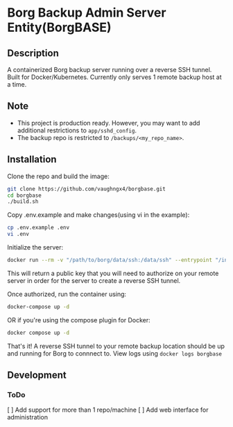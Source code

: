 # Borg Backup Admin Server Entity(BorgBASE)
## Description
A containerized Borg backup server running over a reverse SSH tunnel. Built for Docker/Kubernetes.
Currently only serves 1 remote backup host at a time.

## Note
- This project is production ready. However, you may want to add additional restrictions to `app/sshd_config`.
- The backup repo is restricted to `/backups/<my_repo_name>`.

## Installation
Clone the repo and build the image:
```bash
git clone https://github.com/vaughngx4/borgbase.git
cd borgbase
./build.sh
```

Copy .env.example and make changes(using vi in the example):
```bash
cp .env.example .env
vi .env
```

Initialize the server:
```bash
docker run --rm -v "/path/to/borg/data/ssh:/data/ssh" --entrypoint "/init.sh" sintelli/borgbase:latest
```
This will return a public key that you will need to authorize on your remote server in order for the server to create a reverse SSH tunnel.

Once authorized, run the container using:
```bash
docker-compose up -d
```
OR if you're using the compose plugin for Docker:
```bash
docker compose up -d
```

That's it! A reverse SSH tunnel to your remote backup location should be up and running for Borg to connnect to. View logs using `docker logs borgbase`

## Development
### ToDo
[ ] Add support for more than 1 repo/machine
[ ] Add web interface for administration
